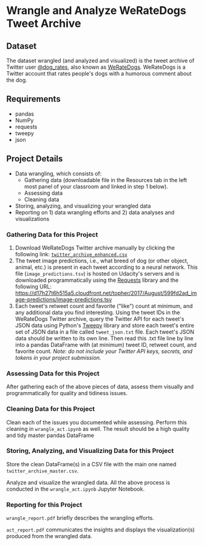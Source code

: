 # Wrangle and Analyze WeRateDogs Tweet Archive

## Dataset

The dataset wrangled (and analyzed and visualized) is the tweet archive of Twitter user [@dog_rates](https://twitter.com/dog_rates), also known as [WeRateDogs](https://en.wikipedia.org/wiki/WeRateDogs). WeRateDogs is a Twitter account that rates people's dogs with a humorous comment about the dog.

## Requirements

- pandas
- NumPy
- requests
- tweepy
- json

## Project Details

- Data wrangling, which consists of:
  - Gathering data (downloadable file in the Resources tab in the left most panel of your classroom and linked in step 1 below).
  - Assessing data
  - Cleaning data
- Storing, analyzing, and visualizing your wrangled data
- Reporting on 1) data wrangling efforts and 2) data analyses and visualizations

### Gathering Data for this Project

1. Download WeRateDogs Twitter archive manually by clicking the following link: [`twitter_archive_enhanced.csv`](https://d17h27t6h515a5.cloudfront.net/topher/2017/August/59a4e958_twitter-archive-enhanced/twitter-archive-enhanced.csv)
2. The tweet image predictions, i.e., what breed of dog (or other object, animal, etc.) is present in each tweet according to a neural network. This file (`image_predictions.tsv`) is hosted on Udacity's servers and is downloaded programmatically using the [Requests](http://docs.python-requests.org/en/master/) library and the following URL: <https://d17h27t6h515a5.cloudfront.net/topher/2017/August/599fd2ad_image-predictions/image-predictions.tsv>
3. Each tweet's retweet count and favorite ("like") count at minimum, and any additional data you find interesting. Using the tweet IDs in the WeRateDogs Twitter archive, query the Twitter API for each tweet's JSON data using Python's [Tweepy](http://www.tweepy.org/) library and store each tweet's entire set of JSON data in a file called `tweet_json.txt` file. Each tweet's JSON data should be written to its own line. Then read this .txt file line by line into a pandas DataFrame with (at minimum) tweet ID, retweet count, and favorite count. *Note: do not include your Twitter API keys, secrets, and tokens in your project submission.*

### Assessing Data for this Project

After gathering each of the above pieces of data, assess them visually and programmatically for quality and tidiness issues. 

### Cleaning Data for this Project

Clean each of the issues you documented while assessing. Perform this cleaning in `wrangle_act.ipynb` as well. The result should be a high quality and tidy master pandas DataFrame

### Storing, Analyzing, and Visualizing Data for this Project

Store the clean DataFrame(s) in a CSV file with the main one named `twitter_archive_master.csv`.

Analyze and visualize the wrangled data. All the above process is conducted in the `wrangle_act.ipynb` Jupyter Notebook.

### Reporting for this Project

`wrangle_report.pdf` briefly describes the wrangling efforts. 

`act_report.pdf` communicates the insights and displays the visualization(s) produced from the wrangled data.